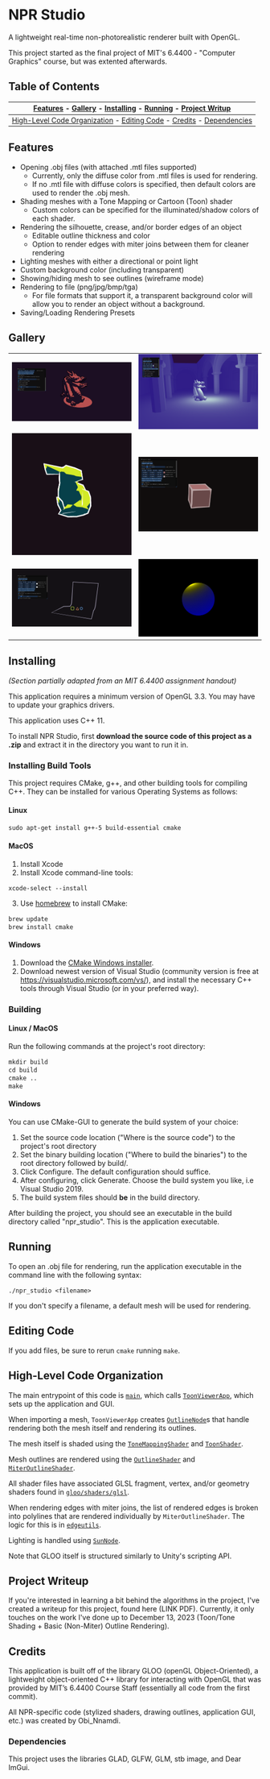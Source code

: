 # NPR Studio
A lightweight real-time non-photorealistic renderer built with OpenGL. 

This project started as the final project of MIT's 6.4400 - "Computer Graphics" course, but was extented afterwards.

## Table of Contents

| [Features](#features) - [Gallery](#gallery) -  [Installing](#installing) - [Running](#running) - [Project Writup](#project-writeup)| 
| :----------------------------------------------------------: |
| [High-Level Code Organization](#high-level-code-organization) - [Editing Code](#editing-code) - [Credits](#credits) - [Dependencies](#dependencies)|

## Features

* Opening .obj files (with attached .mtl files supported)
  * Currently, only the diffuse color from .mtl files is used for rendering.
  * If no .mtl file with diffuse colors is specified, then default colors are used to render the .obj mesh.
* Shading meshes with a Tone Mapping or Cartoon (Toon) shader
  * Custom colors can be specified for the illuminated/shadow colors of each shader.
* Rendering the silhouette, crease, and/or border edges of an object
  * Editable outline thickness and color
  * Option to render edges with miter joins between them for cleaner rendering
* Lighting meshes with either a directional or point light
* Custom background color (including transparent)
* Showing/hiding mesh to see outlines (wireframe mode)
* Rendering to file (png/jpg/bmp/tga)
  * For file formats that support it, a transparent background color will allow you to render an object without a background.
* Saving/Loading Rendering Presets

## Gallery
| | |
|--|--|
|![dragon image](./assets/screenshots/dragon.png) | ![blue dragon image](./assets/screenshots/blue_eyes_white_dragon.png) 
| ![bunny](./assets/screenshots/bunny.png) | ![box](./assets/screenshots/box.png)|
| ![bunny](./assets/screenshots/shape_outlines.png) |![bunny](./assets/screenshots/temp_sphere.png)

## Installing
*(Section partially adapted from an MIT 6.4400 assignment handout)*

This application requires a minimum version of OpenGL 3.3. You may have to update your graphics drivers.

This application uses C++ 11.

To install NPR Studio, first **download the source code of this project as a .zip** and extract it in the directory you want to run it in.

### Installing Build Tools

This project requires CMake, g++, and other building tools for compiling C++. They can be installed for various Operating Systems as follows:

#### Linux
```Shell
sudo apt-get install g++-5 build-essential cmake
```
#### MacOS
1. Install Xcode
2. Install Xcode command-line tools:
```Shell
xcode-select --install
```
3. Use [homebrew](https://brew.sh/) to install CMake:
```Shell
brew update
brew install cmake
```
#### Windows
1. Download the [CMake Windows installer](https://cmake.org/download/).
2. Download newest version of Visual Studio (community version is free at https://visualstudio.microsoft.com/vs/), and install the necessary C++ tools through Visual Studio (or in your preferred way).

### Building
#### Linux / MacOS
Run the following commands at the project's root directory:
```Shell
mkdir build
cd build
cmake ..
make
```
#### Windows
You can use CMake-GUI to generate the build system of your choice:
1. Set the source code location ("Where is the source code") to the project's root directory
2. Set the binary building location ("Where to build the binaries") to the root directory followed by build/.
3. Click Configure. The default configuration should suffice.
4. After configuring, click Generate. Choose the build system you like, i.e Visual Studio 2019.
5. The build system files should **be** in the build directory.

After building the project, you should see an executable in the build directory called "npr_studio". This is the application executable.

## Running
To open an .obj file for rendering, run the application executable in the command line with the following syntax:

```Shell
./npr_studio <filename>
```

If you don't specify a filename, a default mesh will be used for rendering.

## Editing Code
If you add files, be sure to rerun `cmake` running `make`.

## High-Level Code Organization
The main entrypoint of this code is [`main`](./main_code/npr_studio/main.cpp), which calls [`ToonViewerApp`](./main_code/npr_studio/ToonViewerApp.hpp), which sets up the application and GUI.

When importing a mesh, `ToonViewerApp` creates [`OutlineNode`](./main_code/npr_studio/OutlineNode.hpp)s that handle rendering both the mesh itself and rendering its outlines.

The mesh itself is shaded using the [`ToneMappingShader`](./gloo/shaders/ToneMappingShader.hpp) and [`ToonShader`](./gloo/shaders/ToonShader.hpp). 

Mesh outlines are rendered using the [`OutlineShader`](./gloo/shaders/OutlineShader.hpp) and [`MiterOutlineShader`](./gloo/shaders/MiterOutlineShader.hpp).

All shader files have associated GLSL fragment, vertex, and/or geometry shaders found in [`gloo/shaders/glsl`](./gloo/shaders/glsl/).

When rendering edges with miter joins, the list of rendered edges is broken into polylines that are rendered individually by `MiterOutlineShader`. The logic for this is in [`edgeutils`](./main_code/common/edgeutils.hpp).

Lighting is handled using [`SunNode`](./main_code/npr_studio/SunNode.hpp).

Note that GLOO itself is structured similarly to Unity's scripting API.

## Project Writeup
If you're interested in learning a bit behind the algorithms in the project, I've created a writeup for this project, found here (LINK PDF). Currently, it only touches on the work I've done up to December 13, 2023 (Toon/Tone Shading + Basic (Non-Miter) Outline Rendering).


## Credits
This application is built off of the library GLOO (openGL Object-Oriented), a lightweight object-oriented C++ library for interacting with OpenGL that was provided by MIT’s 6.4400 Course Staff (essentially all code from the first commit).

All NPR-specific code (stylized shaders, drawing outlines, application GUI, etc.) was created by Obi_Nnamdi.

### Dependencies
This project uses the libraries GLAD, GLFW, GLM, stb image, and Dear ImGui.